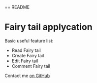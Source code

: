 == README

# Fairy tail applycation

Basic useful feature list:

 * Read Fairy tail
 * Create Fairy tail
 * Edit Fairy tail
 * Comment Fairy tail


Contact me [on GitHub](https://www.facebook.com/Timeline0)


